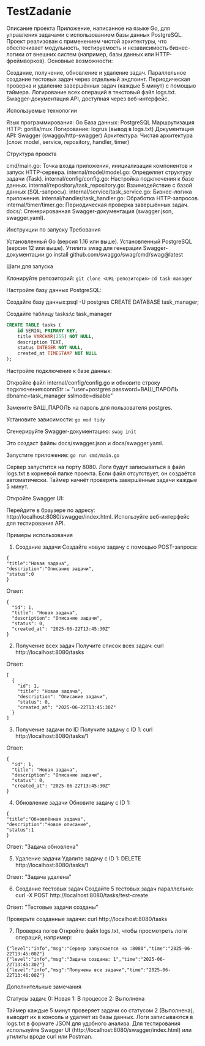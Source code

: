 ﻿# TestZadanie
Описание проекта
Приложение, написанное на языке Go, для управления задачами с использованием базы данных PostgreSQL. Проект реализован с применением чистой архитектуры, что обеспечивает модульность, тестируемость и независимость бизнес-логики от внешних систем (например, базы данных или HTTP-фреймворков). 
Основные возможности:

Создание, получение, обновление и удаление задач.
Параллельное создание тестовых задач через отдельный эндпоинт.
Периодическая проверка и удаление завершённых задач (каждые 5 минут) с помощью таймера.
Логирование всех операций в текстовый файл logs.txt.
Swagger-документация API, доступная через веб-интерфейс.

Используемые технологии

Язык программирования: Go
База данных: PostgreSQL
Маршрутизация HTTP: gorilla/mux
Логирование: logrus (вывод в logs.txt)
Документация API: Swagger (swaggo/http-swagger)
Архитектура: Чистая архитектура (слои: model, service, repository, handler, timer)

Структура проекта

cmd/main.go: Точка входа приложения, инициализация компонентов и запуск HTTP-сервера.
internal/model/model.go: Определяет структуру задачи (Task).
internal/config/config.go: Настройка подключения к базе данных.
internal/repository/task_repository.go: Взаимодействие с базой данных (SQL-запросы).
internal/service/task_service.go: Бизнес-логика приложения.
internal/handler/task_handler.go: Обработка HTTP-запросов.
internal/timer/timer.go: Периодическая проверка завершённых задач.
docs/: Сгенерированная Swagger-документация (swagger.json, swagger.yaml).

Инструкции по запуску
Требования

Установленный Go (версия 1.16 или выше).
Установленный PostgreSQL (версия 12 или выше).
Утилита swag для генерации Swagger-документации:go install github.com/swaggo/swag/cmd/swag@latest



Шаги для запуска

Клонируйте репозиторий:
```git clone <URL-репозитория>```
```cd task-manager```


Настройте базу данных PostgreSQL:

Создайте базу данных:psql -U postgres
CREATE DATABASE task_manager;


Создайте таблицу tasks:\c task_manager
```SQL
CREATE TABLE tasks (
    id SERIAL PRIMARY KEY,
    title VARCHAR(255) NOT NULL,
    description TEXT,
    status INTEGER NOT NULL,
    created_at TIMESTAMP NOT NULL
);
```




Настройте подключение к базе данных:

Откройте файл internal/config/config.go и обновите строку подключения:connStr := "user=postgres password=ВАШ_ПАРОЛЬ dbname=task_manager sslmode=disable"

Замените ВАШ_ПАРОЛЬ на пароль для пользователя postgres.


Установите зависимости:
```go mod tidy```


Сгенерируйте Swagger-документацию:
```swag init```

Это создаст файлы docs/swagger.json и docs/swagger.yaml.

Запустите приложение:
```go run cmd/main.go```


Сервер запустится на порту 8080.
Логи будут записываться в файл logs.txt в корневой папке проекта. Если файл отсутствует, он создаётся автоматически.
Таймер начнёт проверять завершённые задачи каждые 5 минут.


Откройте Swagger UI:

Перейдите в браузере по адресу: http://localhost:8080/swagger/index.html.
Используйте веб-интерфейс для тестирования API.



Примеры использования
1. Создание задачи
Создайте новую задачу с помощью POST-запроса:
```
{
"title":"Новая задача",
"description":"Описание задачи",
"status":0
}
```

Ответ:
```
{
  "id": 1,
  "title": "Новая задача",
  "description": "Описание задачи",
  "status": 0,
  "created_at": "2025-06-22T13:45:30Z"
}
```

2. Получение всех задач
Получите список всех задач:
curl http://localhost:8080/tasks

Ответ:
```
[
  {
    "id": 1,
    "title": "Новая задача",
    "description": "Описание задачи",
    "status": 0,
    "created_at": "2025-06-22T13:45:30Z"
  }
]
```
3. Получение задачи по ID
Получите задачу с ID 1:
curl http://localhost:8080/tasks/1

Ответ:
```
{
  "id": 1,
  "title": "Новая задача",
  "description": "Описание задачи",
  "status": 0,
  "created_at": "2025-06-22T13:45:30Z"
}
```

4. Обновление задачи
Обновите задачу с ID 1:
```
{
"title":"Обновлённая задача",
"description":"Новое описание",
"status":1
}
```

Ответ:
"Задача обновлена"

5. Удаление задачи
Удалите задачу с ID 1:
DELETE http://localhost:8080/tasks/1

Ответ:
"Задача удалена"

6. Создание тестовых задач
Создайте 5 тестовых задач параллельно:
curl -X POST http://localhost:8080/tasks/test-create

Ответ:
"Тестовые задачи созданы"

Проверьте созданные задачи:
curl http://localhost:8080/tasks

7. Проверка логов
Откройте файл logs.txt, чтобы просмотреть логи операций, например:
```
{"level":"info","msg":"Сервер запускается на :8080","time":"2025-06-22T13:45:00Z"}
{"level":"info","msg":"Задача создана: 1","time":"2025-06-22T13:45:30Z"}
{"level":"info","msg":"Получены все задачи","time":"2025-06-22T13:46:00Z"}
```
Дополнительные замечания

Статусы задач:
0: Новая
1: В процессе
2: Выполнена

Таймер каждые 5 минут проверяет задачи со статусом 2 (Выполнена), выводит их в консоль и удаляет из базы данных.
Логи записываются в logs.txt в формате JSON для удобного анализа.
Для тестирования используйте Swagger UI (http://localhost:8080/swagger/index.html) или утилиты вроде curl или Postman.

